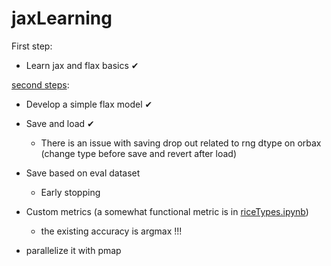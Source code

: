 # jaxLearning
First step:

  - Learn jax and flax basics ✔
  
[second steps](./flax/readme.md):

  - Develop a simple flax model ✔
  
  - Save and load ✔
  
    * There is an issue with saving drop out related to rng dtype on orbax (change type before save and revert after load)
  
  - Save based on eval dataset
    * Early stopping
  - Custom metrics (a somewhat functional metric is in [riceTypes.ipynb](./flax/riceTypes.ipynb))
      * the existing accuracy is argmax !!!  
    
  - parallelize it with pmap
